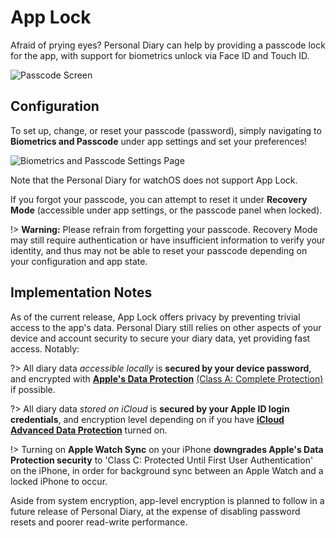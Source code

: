 # App Lock

Afraid of prying eyes? Personal Diary can help by providing a passcode lock for the app, with support for biometrics unlock via Face ID and Touch ID.

![Passcode Screen]()

## Configuration

To set up, change, or reset your passcode (password), simply navigating to **Biometrics and Passcode** under app settings and set your preferences!

![Biometrics and Passcode Settings Page]()

Note that the Personal Diary for watchOS does not support App Lock.

If you forgot your passcode, you can attempt to reset it under **Recovery Mode** (accessible under app settings, or the passcode panel when locked).

!> **Warning:** Please refrain from forgetting your passcode. Recovery Mode may still require authentication or have insufficient information to verify your identity, and thus may not be able to reset your passcode depending on your configuration and app state.

## Implementation Notes

As of the current release, App Lock offers privacy by preventing trivial access to the app's data. Personal Diary still relies on other aspects of your device and account security to secure your diary data, yet providing fast access. Notably:

?> All diary data _accessible locally_ is **secured by your device password**, and encrypted with [**Apple's Data Protection**](https://support.apple.com/en-gb/guide/security/secf6276da8a/web) [(Class A: Complete Protection)](https://support.apple.com/en-gb/guide/security/secb010e978a/1/web/1) if possible.

?> All diary data _stored on iCloud_ is **secured by your Apple ID login credentials**, and encryption level depending on if you have [**iCloud Advanced Data Protection**](https://support.apple.com/en-gb/guide/security/sec973254c5f/web) turned on.

!> Turning on **Apple Watch Sync** on your iPhone **downgrades Apple's Data Protection security** to 'Class C: Protected Until First User Authentication' on the iPhone, in order for background sync between an Apple Watch and a locked iPhone to occur.

Aside from system encryption, app-level encryption is planned to follow in a future release of Personal Diary, at the expense of disabling password resets and poorer read-write performance.



